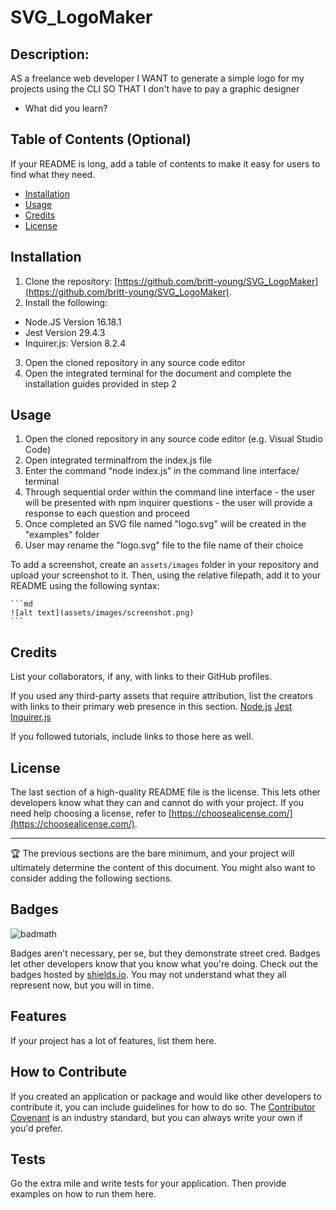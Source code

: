 # SVG_LogoMaker

## Description:
AS a freelance web developer
I WANT to generate a simple logo for my projects using the CLI
SO THAT I don't have to pay a graphic designer

- What did you learn?

## Table of Contents (Optional)

If your README is long, add a table of contents to make it easy for users to find what they need.

- [Installation](#installation)
- [Usage](#usage)
- [Credits](#credits)
- [License](#license)

## Installation
1. Clone the repository: [https://github.com/britt-young/SVG_LogoMaker](https://github.com/britt-young/SVG_LogoMaker).
2. Install the following:
* Node.JS Version 16.18.1
* Jest Version 29.4.3
* Inquirer.js: Version 8.2.4
3. Open the cloned repository in any source code editor
4. Open the integrated terminal for the document and complete the installation guides provided in step 2

## Usage

1. Open the cloned repository in any source code editor (e.g. Visual Studio Code)
2. Open integrated terminalfrom the index.js file
3. Enter the command “node index.js” in the command line interface/ terminal
4. Through sequential order within the command line interface - the user will be presented with npm inquirer questions - the user will provide a response to each question and proceed
5. Once completed an SVG file named "logo.svg" will be created in the "examples" folder
6. User may rename the "logo.svg" file to the file name of their choice

To add a screenshot, create an `assets/images` folder in your repository and upload your screenshot to it. Then, using the relative filepath, add it to your README using the following syntax:

    ```md
    ![alt text](assets/images/screenshot.png)
    ```

## Credits

List your collaborators, if any, with links to their GitHub profiles.

If you used any third-party assets that require attribution, list the creators with links to their primary web presence in this section.
[Node.js](https://nodejs.org/en/blog/release/v16.18.1/)
[Jest](https://www.npmjs.com/package/jest)
[Inquirer.js](https://www.npmjs.com/package/inquirer/v/8.2.4)

If you followed tutorials, include links to those here as well.

## License

The last section of a high-quality README file is the license. This lets other developers know what they can and cannot do with your project. If you need help choosing a license, refer to [https://choosealicense.com/](https://choosealicense.com/).

---

🏆 The previous sections are the bare minimum, and your project will ultimately determine the content of this document. You might also want to consider adding the following sections.

## Badges

![badmath](https://img.shields.io/github/languages/top/lernantino/badmath)

Badges aren't necessary, per se, but they demonstrate street cred. Badges let other developers know that you know what you're doing. Check out the badges hosted by [shields.io](https://shields.io/). You may not understand what they all represent now, but you will in time.

## Features

If your project has a lot of features, list them here.

## How to Contribute

If you created an application or package and would like other developers to contribute it, you can include guidelines for how to do so. The [Contributor Covenant](https://www.contributor-covenant.org/) is an industry standard, but you can always write your own if you'd prefer.

## Tests

Go the extra mile and write tests for your application. Then provide examples on how to run them here.